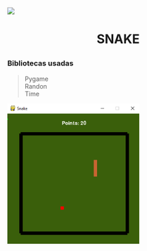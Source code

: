 
<img src="readme/logo.ico" align="center">

# <p align="center">SNAKE</p>

### Bibliotecas usadas
> Pygame <br>
> Randon <br>
> Time <br>

<img src="readme/snake.png" align="center" width="300">
